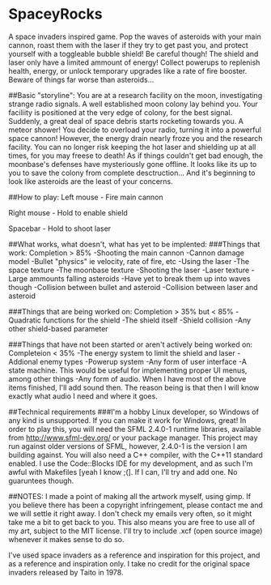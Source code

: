 # SpaceyRocks
A space invaders inspired game. Pop the waves of asteroids with your main cannon,
roast them with the laser if they try to get past you, and protect yourself
with a toggleable bubble shield! Be careful though! The shield and laser
only have a limited ammount of energy! Collect powerups to replenish health,
energy, or unlock temporary upgrades like a rate of fire booster. Beware
of things far worse than asteroids...

##Basic "storyline":
You are at a research facility on the moon, investigating strange radio signals.
A well established moon colony lay behind you. Your faciliity is positioned at the
very edge of colony, for the best signal. Suddenly, a great deal of space debris
starts rocketing towards you. A meteor shower! You decide to overload your radio, 
turning it into a powerful space cannon! However, the energy drain nearly froze you
and the research facility. You can no longer risk keeping the hot laser
and shielding up at all times, for you may freese to death! As if things couldn't
get bad enough, the moonbase's defenses have mysteriously gone offline. It looks
like its up to you to save the colony from complete desctruction... And it's 
beginning to look like asteroids are the least of your concerns.

##How to play:
Left mouse - Fire main cannon

Right mouse - Hold to enable shield

Spacebar - Hold to shoot laser

##What works, what doesn't, what has yet to be implented:
###Things that work: Completion > 85%
-Shooting the main cannon
-Cannon damage model
-Bullet "physics" ie velocity, rate of fire, etc
-Using the laser
-The space texture
-The moonbase texture
-Shooting the laser
-Laser texture
-Large ammounts falling asteroids
  -Have yet to break them up into waves though
-Collision between bullet and asteroid
-Collision between laser and asteroid

###Things that are being worked on: Completion > 35% but < 85%
-Quadratic functions for the shield
-The shield itself
-Shield collision
-Any other shield-based parameter

###Things that have not been started or aren't actively being worked on: Completeion < 35%
-The energy system to limit the shield and laser
-Addional enemy types
-Powerup system
-Any form of user interface
-A state machine. This would be useful for implementing proper UI menus, among other things
-Any form of audio. When I have most of the above items finished, I'll add sound then.
The reason being is that then I will know exactly what audio I need and where it goes. 

##Technical requirements
###I'm a hobby Linux developer, so Windows of any kind is unsupported. If you can make it work for Windows, great!
In order to play this, you will need the SFML 2.4.0-1 runtime libraries, available from http://www.sfml-dev.org/
or your package manager. This project may run against older versions of SFML, however, 2.4.0-1 is the version I am 
building against. You will also  need a C++ compiler, with the C++11 standard enabled. I use the Code::Blocks IDE 
for my development, and as such I'm awful with Makefiles [yeah I know ;(]. If I can, I'll try and add one. 
No guaruntees though. 


##NOTES:
I made a point of making all the artwork myself, using gimp. If you believe there has been a copyright infringement,
please contact me and we will settle it right away. I don't check my emails very often, so it might take me a bit
to get back to you. This also means you are free to use all of my art, subject to the MIT license. I'll try
to include .xcf (open source image) whenever it makes sense to do so.

I've used space invaders as a reference and inspiration for this project, and as a reference and inspiration only. I take
no credit for the original space invaders released by Taito in 1978.
